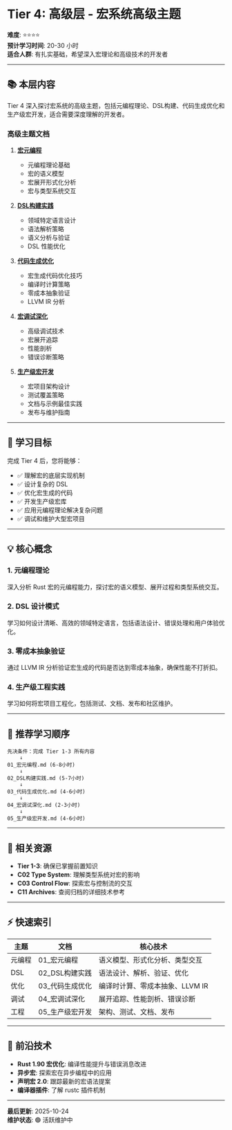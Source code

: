 ﻿# Tier 4: 高级层 - 宏系统高级主题

**难度**: ⭐⭐⭐⭐  
**预计学习时间**: 20-30 小时  
**适合人群**: 有扎实基础，希望深入宏理论和高级技术的开发者

---

## 📚 本层内容

Tier 4 深入探讨宏系统的高级主题，包括元编程理论、DSL构建、代码生成优化和生产级宏开发，适合需要深度理解的开发者。

### 高级主题文档

1. **[宏元编程](./01_宏元编程.md)**
   - 元编程理论基础
   - 宏的语义模型
   - 宏展开形式化分析
   - 宏与类型系统交互

2. **[DSL构建实践](./02_DSL构建实践.md)**
   - 领域特定语言设计
   - 语法解析策略
   - 语义分析与验证
   - DSL 性能优化

3. **[代码生成优化](./03_代码生成优化.md)**
   - 宏生成代码优化技巧
   - 编译时计算策略
   - 零成本抽象验证
   - LLVM IR 分析

4. **[宏调试深化](./04_宏调试深化.md)**
   - 高级调试技术
   - 宏展开追踪
   - 性能剖析
   - 错误诊断策略

5. **[生产级宏开发](./05_生产级宏开发.md)**
   - 宏项目架构设计
   - 测试覆盖策略
   - 文档与示例最佳实践
   - 发布与维护指南

---

## 🎯 学习目标

完成 Tier 4 后，您将能够：

- ✅ 理解宏的底层实现机制
- ✅ 设计复杂的 DSL
- ✅ 优化宏生成的代码
- ✅ 开发生产级宏库
- ✅ 应用元编程理论解决复杂问题
- ✅ 调试和维护大型宏项目

---

## 💡 核心概念

### 1. 元编程理论

深入分析 Rust 宏的元编程能力，探讨宏的语义模型、展开过程和类型系统交互。

### 2. DSL 设计模式

学习如何设计清晰、高效的领域特定语言，包括语法设计、错误处理和用户体验优化。

### 3. 零成本抽象验证

通过 LLVM IR 分析验证宏生成的代码是否达到零成本抽象，确保性能不打折扣。

### 4. 生产级工程实践

学习如何将宏项目工程化，包括测试、文档、发布和社区维护。

---

## 📖 推荐学习顺序

```text
先决条件：完成 Tier 1-3 所有内容
    ↓
01_宏元编程.md (6-8小时)
    ↓
02_DSL构建实践.md (5-7小时)
    ↓
03_代码生成优化.md (4-6小时)
    ↓
04_宏调试深化.md (2-3小时)
    ↓
05_生产级宏开发.md (4-6小时)
```

---

## 🔗 相关资源

- **Tier 1-3**: 确保已掌握前置知识
- **C02 Type System**: 理解类型系统对宏的影响
- **C03 Control Flow**: 探索宏与控制流的交互
- **C11 Archives**: 查阅归档的详细技术参考

---

## ⚡ 快速索引

| 主题 | 文档 | 核心技术 |
|------|------|---------|
| 元编程 | 01_宏元编程 | 语义模型、形式化分析、类型交互 |
| DSL | 02_DSL构建实践 | 语法设计、解析、验证、优化 |
| 优化 | 03_代码生成优化 | 编译时计算、零成本抽象、LLVM IR |
| 调试 | 04_宏调试深化 | 展开追踪、性能剖析、错误诊断 |
| 工程 | 05_生产级宏开发 | 架构、测试、文档、发布 |

---

## 🌟 前沿技术

- **Rust 1.90 宏优化**: 编译性能提升与错误消息改进
- **异步宏**: 探索宏在异步编程中的应用
- **声明宏 2.0**: 跟踪最新的宏语法提案
- **编译器插件**: 了解 rustc 插件机制

---

**最后更新**: 2025-10-24  
**维护状态**: 🟢 活跃维护中
